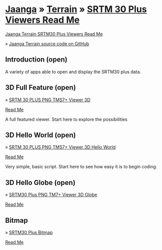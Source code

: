 [Jaanga]( ../index.html ) &raquo; [Terrain]( ../terrain-r2/terrain.html ) &raquo; [SRTM 30 Plus]( ../terrain-srtm30-plus-r2/terrain-srtm30-plus.html )
[Viewers Read Me]( terrain-srtm30-plus-viewers.html )
===


[Jaanga Terrain SRTM30 Plus Viewers Read Me]( #./readme.md# )

&raquo; [Jaanga Terrain source code on GitHub]( https://github.com/jaanga/terrain-srtm30-plus-viewers/ "View files with GitHub" ) <scan style=display:none ><< You are here</scan>  


## Introduction (open)

A variety of apps able to open and display the SRTM30 plus data.


## 3D Full Feature (open)

&raquo; [SRTM 30 PLUS PNG TMS7+ Viewer 3D]( ./png-tms7-viewer-3d-features/r1/png-tms7-viewer-3d.html )

[Read Me]( #./png-tms7-viewer-3d-features/readme.md# )

A full featured viewer. Start here to explore the possibilities


## 3D Hello World (open)

&raquo; [SRTM 30 PLUS PNG TMS7+ Viewer 3D Hello World]( ./png-tms7-viewer-3d-hello-world/r1/png-tms7-viewer-3d-hello-world.html )

[Read Me]( #./png-tms7-viewer-3d-hello-world/readme.md# )

Very simple, basic script. Start here to see how easy it is to begin coding.


## 3D Hello Globe (open)

&raquo; [SRTM30 Plus PNG TM7+ Viewer 3D Globe]( ./png-tms7-viewer-3d-globe/r1/png-tms7-viewer-3d-globe.html )

[Read Me]( #./png-tms7-viewer-3d-globe/readme.md# )


## Bitmap

&raquo; [SRTM30 Plus Bitmap]( ./png-10degree-viewer-bitmap/r1/template-png-10degree-viewer-bitmap.html )

[Read Me]( #./png-10degree-viewer-bitmap/readme.md# )




